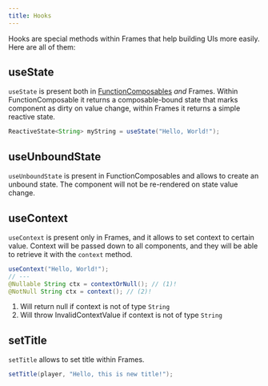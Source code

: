 ```yaml
---
title: Hooks
---
```


Hooks are special methods within Frames that help building UIs more easily. Here are all of them:

## useState

`useState` is present both in [FunctionComposables](/ui/composable#functioncomposable) *and* Frames.
Within FunctionComposable it returns a composable-bound state that marks component as dirty on value change,
within Frames it returns a simple reactive state.

```java
ReactiveState<String> myString = useState("Hello, World!");
```

## useUnboundState

`useUnboundState` is present in FunctionComposables and allows to create an unbound state. The component
will not be re-rendered on state value change.

## useContext

`useContext` is present only in Frames, and it allows to set context to certain value. Context will
be passed down to all components, and they will be able to retrieve it with the `context` method.

```java
useContext("Hello, World!");
// ---
@Nullable String ctx = contextOrNull(); // (1)!
@NotNull String ctx = context(); // (2)!
```

1. Will return null if context is not of type `String`
2. Will throw InvalidContextValue if context is not of type `String`

## setTitle

`setTitle` allows to set title within Frames.
```java
setTitle(player, "Hello, this is new title!");
```
